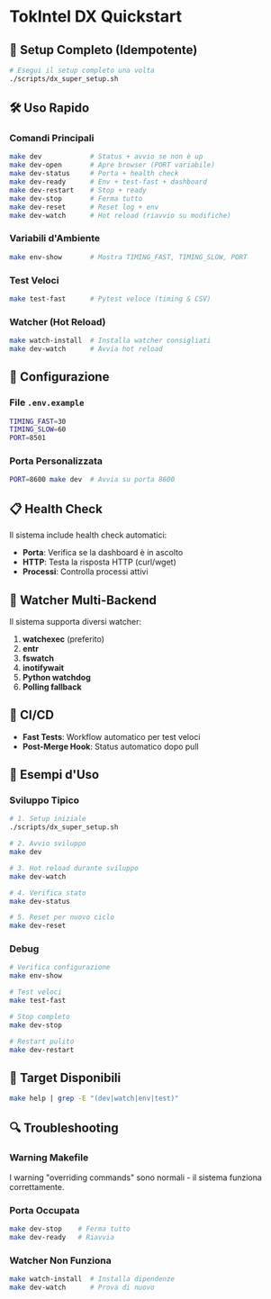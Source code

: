 # TokIntel DX Quickstart

## 🚀 Setup Completo (Idempotente)

```bash
# Esegui il setup completo una volta
./scripts/dx_super_setup.sh
```

## 🛠️ Uso Rapido

### Comandi Principali

```bash
make dev            # Status + avvio se non è up
make dev-open       # Apre browser (PORT variabile)
make dev-status     # Porta + health check
make dev-ready      # Env + test-fast + dashboard
make dev-restart    # Stop + ready
make dev-stop       # Ferma tutto
make dev-reset      # Reset log + env
make dev-watch      # Hot reload (riavvio su modifiche)
```

### Variabili d'Ambiente

```bash
make env-show       # Mostra TIMING_FAST, TIMING_SLOW, PORT
```

### Test Veloci

```bash
make test-fast      # Pytest veloce (timing & CSV)
```

### Watcher (Hot Reload)

```bash
make watch-install  # Installa watcher consigliati
make dev-watch      # Avvia hot reload
```

## 🔧 Configurazione

### File `.env.example`

```bash
TIMING_FAST=30
TIMING_SLOW=60
PORT=8501
```

### Porta Personalizzata

```bash
PORT=8600 make dev  # Avvia su porta 8600
```

## 📋 Health Check

Il sistema include health check automatici:

- **Porta**: Verifica se la dashboard è in ascolto
- **HTTP**: Testa la risposta HTTP (curl/wget)
- **Processi**: Controlla processi attivi

## 🔄 Watcher Multi-Backend

Il sistema supporta diversi watcher:

1. **watchexec** (preferito)
2. **entr**
3. **fswatch**
4. **inotifywait**
5. **Python watchdog**
6. **Polling fallback**

## 🚀 CI/CD

- **Fast Tests**: Workflow automatico per test veloci
- **Post-Merge Hook**: Status automatico dopo pull

## 📝 Esempi d'Uso

### Sviluppo Tipico

```bash
# 1. Setup iniziale
./scripts/dx_super_setup.sh

# 2. Avvio sviluppo
make dev

# 3. Hot reload durante sviluppo
make dev-watch

# 4. Verifica stato
make dev-status

# 5. Reset per nuovo ciclo
make dev-reset
```

### Debug

```bash
# Verifica configurazione
make env-show

# Test veloci
make test-fast

# Stop completo
make dev-stop

# Restart pulito
make dev-restart
```

## 🎯 Target Disponibili

```bash
make help | grep -E "(dev|watch|env|test)"
```

## 🔍 Troubleshooting

### Warning Makefile
I warning "overriding commands" sono normali - il sistema funziona correttamente.

### Porta Occupata
```bash
make dev-stop    # Ferma tutto
make dev-ready   # Riavvia
```

### Watcher Non Funziona
```bash
make watch-install  # Installa dipendenze
make dev-watch      # Prova di nuovo
```
